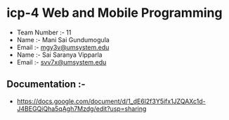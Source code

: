 # icp-4 Web and Mobile Programming

- Team Number :-  11
- Name :- Mani Sai Gundumogula
- Email :- mgy3v@umsystem.edu 
- Name :-  Sai Saranya Vipparla
- Email :- svv7x@umsystem.edu

## Documentation :- 
- https://docs.google.com/document/d/1_dE6l2f3Y5ifx1JZQAXc1d-J4BEGQiQha5qAgh7Mzdg/edit?usp=sharing
